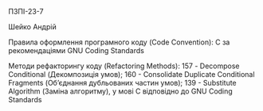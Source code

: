 ПЗПІ-23-7

Шейко Андрій

Правила оформлення програмного коду (Code Convention): С за рекомендаціями GNU Coding Standards

Методи рефакторингу коду (Refactoring Methods): 157 - Decompose Conditional (Декомпозиція умов); 160 - Consolidate Duplicate Conditional Fragments (Об’єднання дубльованих частин умов); 139 - Substitute Algorithm (Заміна алгоритму), у мові C відповідно до GNU Coding Standards
